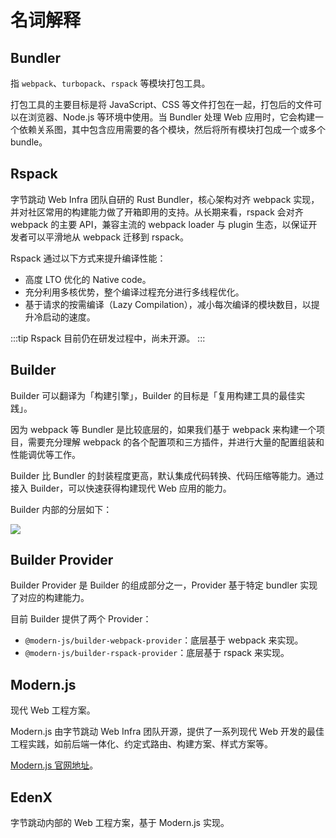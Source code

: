 # 名词解释

## Bundler

指 `webpack`、`turbopack`、`rspack` 等模块打包工具。

打包工具的主要目标是将 JavaScript、CSS 等文件打包在一起，打包后的文件可以在浏览器、Node.js 等环境中使用。当 Bundler 处理 Web 应用时，它会构建一个依赖关系图，其中包含应用需要的各个模块，然后将所有模块打包成一个或多个 bundle。

## Rspack

字节跳动 Web Infra 团队自研的 Rust Bundler，核心架构对齐 webpack 实现，并对社区常用的构建能力做了开箱即用的支持。从长期来看，rspack 会对齐 webpack 的主要 API，兼容主流的 webpack loader 与 plugin 生态，以保证开发者可以平滑地从 webpack 迁移到 rspack。

Rspack 通过以下方式来提升编译性能：

- 高度 LTO 优化的 Native code。
- 充分利用多核优势，整个编译过程充分进行多线程优化。
- 基于请求的按需编译（Lazy Compilation），减小每次编译的模块数目，以提升冷启动的速度。

:::tip
Rspack 目前仍在研发过程中，尚未开源。
:::

## Builder

Builder 可以翻译为「构建引擎」，Builder 的目标是「复用构建工具的最佳实践」。

因为 webpack 等 Bundler 是比较底层的，如果我们基于 webpack 来构建一个项目，需要充分理解 webpack 的各个配置项和三方插件，并进行大量的配置组装和性能调优等工作。

Builder 比 Bundler 的封装程度更高，默认集成代码转换、代码压缩等能力。通过接入 Builder，可以快速获得构建现代 Web 应用的能力。

Builder 内部的分层如下：

<img src="https://lf3-static.bytednsdoc.com/obj/eden-cn/zq-uylkvT/ljhwZthlaukjlkulzlp/builder-struct-10092.png" />

## Builder Provider

Builder Provider 是 Builder 的组成部分之一，Provider 基于特定 bundler 实现了对应的构建能力。

目前 Builder 提供了两个 Provider：

- `@modern-js/builder-webpack-provider`：底层基于 webpack 来实现。
- `@modern-js/builder-rspack-provider`：底层基于 rspack 来实现。

## Modern.js

现代 Web 工程方案。

Modern.js 由字节跳动 Web Infra 团队开源，提供了一系列现代 Web 开发的最佳工程实践，如前后端一体化、约定式路由、构建方案、样式方案等。

[Modern.js 官网地址](https://modernjs.dev/)。

## EdenX

字节跳动内部的 Web 工程方案，基于 Modern.js 实现。
